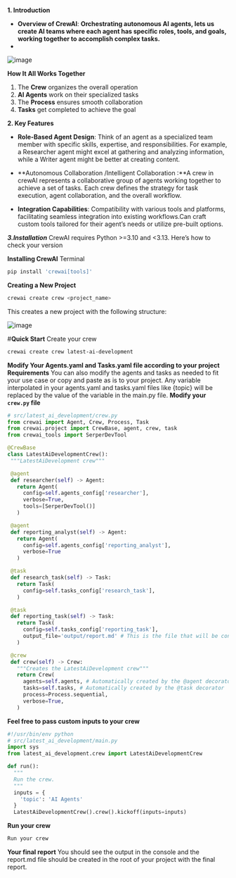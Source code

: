 **1. Introduction**

- **Overview of CrewAI**: **Orchestrating autonomous AI agents, lets us create AI teams where each agent has specific roles, tools, and goals, working together to accomplish complex tasks.**
- 

![image](https://github.com/user-attachments/assets/9e3bada1-def9-4e12-ba4e-cfc9accd9b70)


 **How It All Works Together**

1. The **Crew** organizes the overall operation
2. **AI Agents** work on their specialized tasks
3. The **Process** ensures smooth collaboration
4. **Tasks** get completed to achieve the goal

**2. Key Features**

- **Role-Based Agent Design**: Think of an agent as a specialized team member with specific skills, expertise, and responsibilities. For example, a Researcher agent might excel at gathering and analyzing information, while a Writer agent might be better at creating content.

- **Autonomous Collaboration /Intelligent Collaboration :**A crew in crewAI represents a collaborative group of agents working together to achieve a set of tasks. Each crew defines the strategy for task execution, agent collaboration, and the overall workflow.

- **Integration Capabilities**: Compatibility with various tools and platforms, facilitating seamless integration into existing workflows.Can craft custom tools tailored for their agent’s needs or utilize pre-built options.

***3.Installation***
CrewAI requires Python >=3.10 and <3.13. Here’s how to check your version

**Installing CrewAI**
Terminal
```powershell
pip install 'crewai[tools]'
```

**Creating a New Project**
```powershell
crewai create crew <project_name>
```
This creates a new project with the following structure:

![image](https://github.com/user-attachments/assets/08da6c64-ffe4-42c4-a564-0136e2a4bec9)



#**Quick Start**
Create your crew
```powershell
crewai create crew latest-ai-development
```

**Modify Your Agents.yaml and Tasks.yaml file according to your project Requirements**
You can also modify the agents and tasks as needed to fit your use case or copy and paste as is to your project. Any variable interpolated in your agents.yaml and tasks.yaml files like {topic} will be replaced by the value of the variable in the main.py file.
 **Modify your `crew.py` file**
 ```python
# src/latest_ai_development/crew.py
from crewai import Agent, Crew, Process, Task
from crewai.project import CrewBase, agent, crew, task
from crewai_tools import SerperDevTool

@CrewBase
class LatestAiDevelopmentCrew():
  """LatestAiDevelopment crew"""

  @agent
  def researcher(self) -> Agent:
    return Agent(
      config=self.agents_config['researcher'],
      verbose=True,
      tools=[SerperDevTool()]
    )

  @agent
  def reporting_analyst(self) -> Agent:
    return Agent(
      config=self.agents_config['reporting_analyst'],
      verbose=True
    )

  @task
  def research_task(self) -> Task:
    return Task(
      config=self.tasks_config['research_task'],
    )

  @task
  def reporting_task(self) -> Task:
    return Task(
      config=self.tasks_config['reporting_task'],
      output_file='output/report.md' # This is the file that will be contain the final report.
    )

  @crew
  def crew(self) -> Crew:
    """Creates the LatestAiDevelopment crew"""
    return Crew(
      agents=self.agents, # Automatically created by the @agent decorator
      tasks=self.tasks, # Automatically created by the @task decorator
      process=Process.sequential,
      verbose=True,
    )

```
**Feel free to pass custom inputs to your crew**

```python
#!/usr/bin/env python
# src/latest_ai_development/main.py
import sys
from latest_ai_development.crew import LatestAiDevelopmentCrew

def run():
  """
  Run the crew.
  """
  inputs = {
    'topic': 'AI Agents'
  }
  LatestAiDevelopmentCrew().crew().kickoff(inputs=inputs)

```
**Run your crew**

```powershell
Run your crew
```

**Your final report**
You should see the output in the console and the report.md file should be created in the root of your project with the final report.
